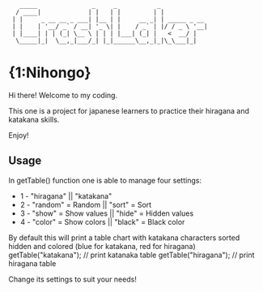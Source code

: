 
    
       _____               _     _           _             
      / ____|             | |   | |         | |            
     | |     _ __ __ _ ___| |__ | |     __ _| | _____ _ __ 
     | |    | '__/ _` / __| '_ \| |    / _` | |/ / _ \ '__|
     | |____| | | (_| \__ \ | | | |___| (_| |   <  __/ |   
      \_____|_|  \__,_|___/_| |_|______\__,_|_|\_\___|_|   


# {1:Nihongo}
Hi there! Welcome to my coding.

This one is a project for japanese learners to practice their hiragana and katakana skills.

Enjoy!


## Usage
In getTable() function one is able to manage four settings:
 * 1 - "hiragana" || "katakana"
 * 2 - "random" = Random || "sort" = Sort
 * 3 - "show" = Show values || "hide" = Hidden values
 * 4 - "color" = Show colors || "black" = Black color

By default this will print a table chart with katakana characters sorted hidden and colored (blue for katakana, red for hiragana)
getTable("katakana"); // print katanaka table
getTable("hiragana"); // print hiragana table

Change its settings to suit your needs!